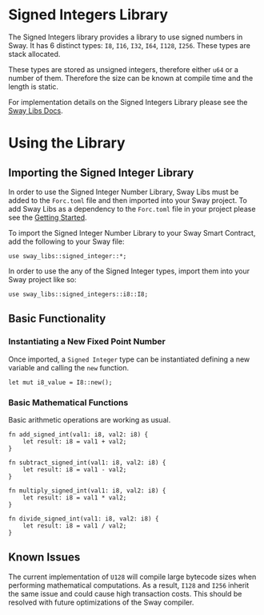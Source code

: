 # Signed Integers Library

The Signed Integers library provides a library to use signed numbers in Sway. It has 6 distinct types: `I8`, `I16`, `I32`, `I64`, `I128`, `I256`. These types are stack allocated.

These types are stored as unsigned integers, therefore either `u64` or a number of them. Therefore the size can be known at compile time and the length is static. 

For implementation details on the Signed Integers Library please see the [Sway Libs Docs](https://fuellabs.github.io/sway-libs/master/sway_libs/signed_integers/index.html).

# Using the Library

## Importing the Signed Integer Library

In order to use the Signed Integer Number Library, Sway Libs must be added to the `Forc.toml` file and then imported into your Sway project. To add Sway Libs as a dependency to the `Forc.toml` file in your project please see the [Getting Started](../../../getting_started/index.md).

To import the Signed Integer Number Library to your Sway Smart Contract, add the following to your Sway file:

```sway
use sway_libs::signed_integer::*;
```

In order to use the any of the Signed Integer types, import them into your Sway project like so:

```sway
use sway_libs::signed_integers::i8::I8;
```

## Basic Functionality

### Instantiating a New Fixed Point Number

Once imported, a `Signed Integer` type can be instantiated defining a new variable and calling the `new` function.

```sway
let mut i8_value = I8::new();
```

### Basic Mathematical Functions

Basic arithmetic operations are working as usual.

```sway
fn add_signed_int(val1: i8, val2: i8) {
    let result: i8 = val1 + val2;
}

fn subtract_signed_int(val1: i8, val2: i8) {
    let result: i8 = val1 - val2;
}

fn multiply_signed_int(val1: i8, val2: i8) {
    let result: i8 = val1 * val2;
}

fn divide_signed_int(val1: i8, val2: i8) {
    let result: i8 = val1 / val2;
}
```

## Known Issues
The current implementation of `U128` will compile large bytecode sizes when performing mathematical computations. As a result, `I128` and `I256` inherit the same issue and could cause high transaction costs. This should be resolved with future optimizations of the Sway compiler.
